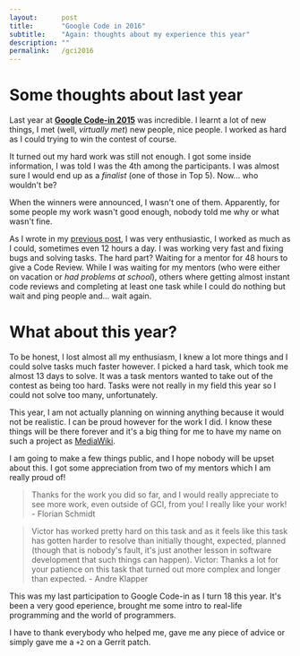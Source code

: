 ```yaml
---
layout:      post
title:       "Google Code in 2016"
subtitle:    "Again: thoughts about my experience this year"
description: ""
permalink:   /gci2016
---
```


# Some thoughts about last year

Last year at [__Google Code-in 2015__](http://codein.withgoogle.com/) was incredible. I learnt a lot of
new things, I met (well, _virtually met_) new people, nice people. I worked as hard as I could trying to
win the contest of course.

It turned out my hard work was still not enough. I got some inside information, I was told I was the 4th
among the participants. I was almost sure I would end up as a *finalist* (one of those in Top 5). Now...
who wouldn't be?

When the winners were announced, I wasn't one of them. Apparently, for some people my work wasn't good
enough, nobody told me why or what wasn't fine.

As I wrote in my [previous post](/gci2015), I was very enthusiastic, I worked as much as I could, sometimes
even 12 hours a day. I was working very fast and fixing bugs and solving tasks. The hard part? Waiting for
a mentor for 48 hours to give a Code Review. While I was waiting for my mentors (who were either on
vacation or *had problems at school*), others where getting almost instant code reviews and completing at
least one task while I could do nothing but wait and ping people and... wait again.

# What about this year?

To be honest, I lost almost all my enthusiasm, I knew a lot more things and I could solve tasks much faster however.
I picked a hard task, which took me almost 13 days to solve. It was a task mentors wanted to take out of the
contest as being too hard. Tasks were not really in my field this year so I could not solve too many,
unfortunately.

This year, I am not actually planning on winning anything because it would not be realistic. I can be proud
however for the work I did. I know these things will be there forever and it's a big thing for me to have my
name on such a project as [MediaWiki](https://www.mediawiki.org).

I am going to make a few things public, and I hope nobody will be upset about this. I got some appreciation
from two of my mentors which I am really proud of!

> Thanks for the work you did so far, and I would really appreciate to see more work, even outside of GCI, from you! I really like your work! - Florian Schmidt

> Victor has worked pretty hard on this task and as it feels like this task has gotten harder to resolve than initially thought, expected, planned (though that is nobody's fault, it's just another lesson in software development that such things can happen). Victor: Thanks a lot for your patience on this task that turned out more complex and longer than expected. - Andre Klapper

This was my last participation to Google Code-in as I turn 18 this year. It's been a very good eperience,
brought me some intro to real-life programming and the world of programmers.

I have to thank everybody who helped me, gave me any piece of advice or simply gave me a `+2` on a Gerrit patch.

